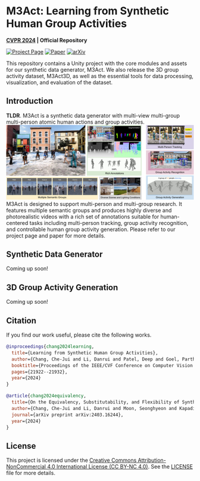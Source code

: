# M3Act: Learning from Synthetic Human Group Activities

**[CVPR 2024](https://cvpr.thecvf.com/virtual/2024/poster/29759) | Official Repository**


[![Project Page](https://img.shields.io/badge/Project-Page-green)](https://cjerry1243.github.io/M3Act/)
[![Paper](https://img.shields.io/badge/Paper-Link-blue)](https://openaccess.thecvf.com/content/CVPR2024/html/Chang_Learning_from_Synthetic_Human_Group_Activities_CVPR_2024_paper.html)
[![arXiv](https://img.shields.io/badge/arXiv-2306.16772-red)](https://arxiv.org/abs/2306.16772)

This repository contains a Unity project with the core modules and assets for our synthetic data generator, M3Act. 
We also release the 3D group activity dataset, M3Act3D, as well as the essential tools for data processing, visualization, and evaluation of the dataset.

## Introduction
**TLDR**. M3Act is a synthetic data generator with multi-view multi-group multi-person atomic human actions and group activities.
![Teaser](assets/Teaser.png)
M3Act is designed to support multi-person and multi-group research. It features multiple semantic groups and produces highly diverse and photorealistic videos with a rich set of annotations suitable for human-centered tasks including multi-person tracking, group activity recognition, and controllable human group activity generation. Please refer to our project page and paper for more details.

## Synthetic Data Generator
Coming up soon!


## 3D Group Activity Generation
Coming up soon!


## Citation
If you find our work useful, please cite the following works.

```BibTeX
@inproceedings{chang2024learning,
  title={Learning from Synthetic Human Group Activities},
  author={Chang, Che-Jui and Li, Danrui and Patel, Deep and Goel, Parth and Zhou, Honglu and Moon, Seonghyeon and Sohn, Samuel S and Yoon, Sejong and Pavlovic, Vladimir and Kapadia, Mubbasir},
  booktitle={Proceedings of the IEEE/CVF Conference on Computer Vision and Pattern Recognition},
  pages={21922--21932},
  year={2024}
}
```

```BibTeX
@article{chang2024equivalency,
  title={On the Equivalency, Substitutability, and Flexibility of Synthetic Data},
  author={Chang, Che-Jui and Li, Danrui and Moon, Seonghyeon and Kapadia, Mubbasir},
  journal={arXiv preprint arXiv:2403.16244},
  year={2024}
}
```

## License
This project is licensed under the [Creative Commons Attribution-NonCommercial 4.0 International License (CC BY-NC 4.0)](https://creativecommons.org/licenses/by-nc/4.0/).
See the [LICENSE](LICENSE) file for more details.

